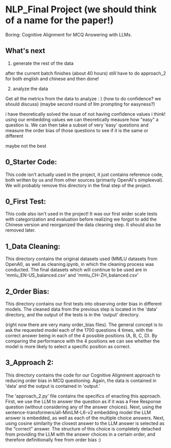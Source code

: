 # NLP_Final Project (we should think of a name for the paper!)
Boring: Cognitive Alignment for MCQ Answering with LLMs.

## What's next
1. generate the rest of the data

after the current batch finishes (about 40 hours) still have to do approach_2 for both english and chinese and then done!

2. analyze the data

Get all the metrics from the data to analyze : )
(how to do confidence? we should discuss) (maybe second round of llm prompting for easyness?)

i have theoretically solved the issue of not having confidence values i think! using our embedding values we can theoretically meausre how "easy" a question is. We can then take a subset of very 'easy' questions and measure the order bias of those questions to see if it is the same or different

maybe not the best 


## 0_Starter Code:
This code isn't actually used in the project, it just contains reference code, both written by us and from other sources (primarily OpenAI's simpleeval). We will probably remove this directory in the final step of the project.

## 0_First Test:
This code also isn't used in the project! It was our first wider scale tests with categorization and evaluation before realizing we forgot to add the Chinese version and reorganized the data cleaning step. It should also be removed later.

## 1_Data Cleaning:
This directory contains the original datasets used (MMLU datasets from OpenAI), as well as cleaning.ipynb, in which the cleaning process was conducted. The final datasets which will continue to be used are in 'mmlu_EN-US_balanced.csv' and 'mmlu_CH-ZH_balanced.csv' 

## 2_Order Bias:
This directory contains our first tests into observing order bias in different models. The cleaned data from the previous step is located in the 'data' directory, and the output of the tests is in the 'output' directory.

(right now there are very many order_bias files). The general concept is to ask the requested model each of the 1700 questions 4 times, with the correct answer being in each of the 4 possible positions (A, B, C, D). By comparing the performance with the 4 positions we can see whether the model is more likely to select a specific position as correct.

## 3_Approach 2:
This directory contains the code for our Cognitive Alignment approach to reducing order bias in MCQ questioning. Again, the data is contained in 'data' and the output is contained in 'output.'

The 'approach_2.py' file contains the specifics of enacting this approach. First, we use the LLM to answer the question as if it was a Free Response question (without considering any of the answer choices). Next, using the sentence-transformers/all-MiniLM-L6-v2 embedding model the LLM answer is embedded, as well as each of the multiple choice answers. Next, using cosine similarity the closest answer to the LLM answer is selected as the "correct" answer. The structure of this choice is completely detached from providing the LLM with the answer choices in a certain order, and therefore definitionally free from order bias :)